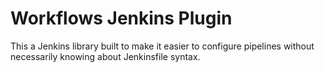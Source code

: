 # Workflows Jenkins Plugin

This a Jenkins library built to make it easier to configure pipelines without necessarily knowing about Jenkinsfile syntax.
